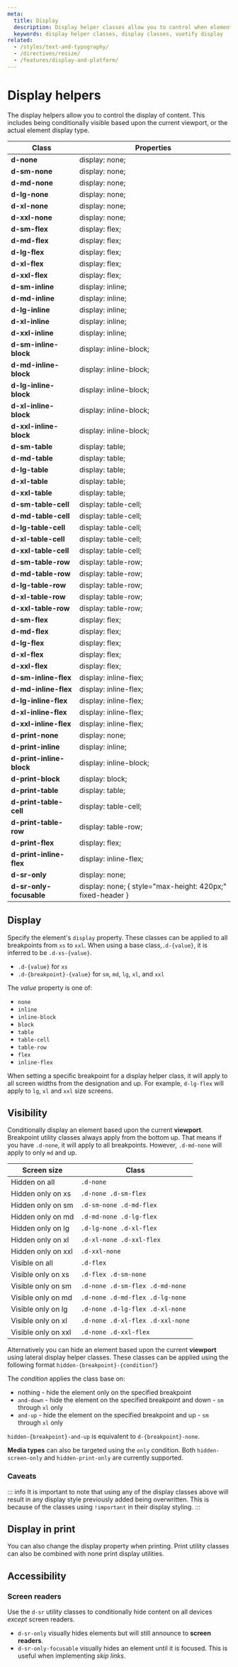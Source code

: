 ```yaml
---
meta:
  title: Display
  description: Display helper classes allow you to control when elements should display based upon viewport.
  keywords: display helper classes, display classes, vuetify display
related:
  - /styles/text-and-typography/
  - /directives/resize/
  - /features/display-and-platform/
---
```


# Display helpers

The display helpers allow you to control the display of content. This includes being conditionally visible based upon the current viewport, or the actual element display type.

<PageFeatures />

| Class | Properties |
| - | - |
| **d-none** | display: none; |
| **d-sm-none** | display: none; |
| **d-md-none** | display: none; |
| **d-lg-none** | display: none; |
| **d-xl-none** | display: none; |
| **d-xxl-none** | display: none; |
| **d-sm-flex** | display: flex; |
| **d-md-flex** | display: flex; |
| **d-lg-flex** | display: flex; |
| **d-xl-flex** | display: flex; |
| **d-xxl-flex** | display: flex; |
| **d-sm-inline** | display: inline; |
| **d-md-inline** | display: inline; |
| **d-lg-inline** | display: inline; |
| **d-xl-inline** | display: inline; |
| **d-xxl-inline** | display: inline; |
| **d-sm-inline-block** | display: inline-block; |
| **d-md-inline-block** | display: inline-block; |
| **d-lg-inline-block** | display: inline-block; |
| **d-xl-inline-block** | display: inline-block; |
| **d-xxl-inline-block** | display: inline-block; |
| **d-sm-table** | display: table; |
| **d-md-table** | display: table; |
| **d-lg-table** | display: table; |
| **d-xl-table** | display: table; |
| **d-xxl-table** | display: table; |
| **d-sm-table-cell** | display: table-cell; |
| **d-md-table-cell** | display: table-cell; |
| **d-lg-table-cell** | display: table-cell; |
| **d-xl-table-cell** | display: table-cell; |
| **d-xxl-table-cell** | display: table-cell; |
| **d-sm-table-row** | display: table-row; |
| **d-md-table-row** | display: table-row; |
| **d-lg-table-row** | display: table-row; |
| **d-xl-table-row** | display: table-row; |
| **d-xxl-table-row** | display: table-row; |
| **d-sm-flex** | display: flex; |
| **d-md-flex** | display: flex; |
| **d-lg-flex** | display: flex; |
| **d-xl-flex** | display: flex; |
| **d-xxl-flex** | display: flex; |
| **d-sm-inline-flex** | display: inline-flex; |
| **d-md-inline-flex** | display: inline-flex; |
| **d-lg-inline-flex** | display: inline-flex; |
| **d-xl-inline-flex** | display: inline-flex; |
| **d-xxl-inline-flex** | display: inline-flex; |
| **d-print-none** | display: none; |
| **d-print-inline** | display: inline; |
| **d-print-inline-block** | display: inline-block; |
| **d-print-block** | display: block; |
| **d-print-table** | display: table; |
| **d-print-table-cell** | display: table-cell; |
| **d-print-table-row** | display: table-row; |
| **d-print-flex** | display: flex; |
| **d-print-inline-flex** | display: inline-flex; |
| **d-sr-only** | display: none; |
| **d-sr-only-focusable** | display: none; { style="max-height: 420px;" fixed-header } |

<VoPromotionsCardVuetify />

<FeaturesBreakpointsTable />

## Display

Specify the element's `display` property. These classes can be applied to all breakpoints from `xs` to `xxl`. When using a base class,`.d-{value}`, it is inferred to be `.d-xs-{value}`.

- `.d-{value}` for `xs`
- `.d-{breakpoint}-{value}` for `sm`, `md`, `lg`, `xl`, and `xxl`

The _value_ property is one of:

- `none`
- `inline`
- `inline-block`
- `block`
- `table`
- `table-cell`
- `table-row`
- `flex`
- `inline-flex`

When setting a specific breakpoint for a display helper class, it will apply to all screen widths from the designation and up. For example, `d-lg-flex` will apply to `lg`, `xl` and `xxl` size screens.

<ExamplesExample file="display/display-inline" />

<ExamplesExample file="display/display-block" />

## Visibility

Conditionally display an element based upon the current **viewport**. Breakpoint utility classes always apply from the bottom up. That means if you have `.d-none`, it will apply to all breakpoints. However, `.d-md-none` will apply to only `md` and up.

| Screen size         | Class                            |
|---------------------|----------------------------------|
| Hidden on all       | `.d-none`                        |
| Hidden only on xs   | `.d-none .d-sm-flex`             |
| Hidden only on sm   | `.d-sm-none .d-md-flex`          |
| Hidden only on md   | `.d-md-none .d-lg-flex`          |
| Hidden only on lg   | `.d-lg-none .d-xl-flex`          |
| Hidden only on xl   | `.d-xl-none .d-xxl-flex`         |
| Hidden only on xxl  | `.d-xxl-none`                    |
| Visible on all      | `.d-flex`                        |
| Visible only on xs  | `.d-flex .d-sm-none`             |
| Visible only on sm  | `.d-none .d-sm-flex .d-md-none`  |
| Visible only on md  | `.d-none .d-md-flex .d-lg-none`  |
| Visible only on lg  | `.d-none .d-lg-flex .d-xl-none`  |
| Visible only on xl  | `.d-none .d-xl-flex .d-xxl-none` |
| Visible only on xxl | `.d-none .d-xxl-flex`            |

<ExamplesExample file="display/visibility" />

Alternatively you can hide an element based upon the current **viewport** using lateral display helper classes. These classes can be applied using the following format `hidden-{breakpoint}-{condition?}`

The _condition_ applies the class base on:

- nothing - hide the element only on the specified breakpoint
- `and-down` - hide the element on the specified breakpoint and down - `sm` through `xl` only
- `and-up` - hide the element on the specified breakpoint and up - `sm` through `xl` only

`hidden-{breakpoint}-and-up` is equivalent to `d-{breakpoint}-none`.

**Media types** can also be targeted using the `only` condition. Both `hidden-screen-only` and `hidden-print-only` are currently supported.

### Caveats

::: info
It is important to note that using any of the display classes above will result in any display style previously added being overwritten. This is because of the classes using `!important` in their display styling.
:::

## Display in print

You can also change the display property when printing. Print utility classes can also be combined with none print display utilities.

<ExamplesExample file="display/print" />

## Accessibility

### Screen readers

Use the `d-sr` utility classes to conditionally hide content on all devices _except_ screen readers.

- `d-sr-only` visually hides elements but will still announce to **screen readers**.
- `d-sr-only-focusable` visually hides an element until it is focused. This is useful when implementing _skip links_.
